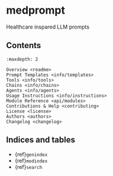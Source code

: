 # medprompt

Healthcare inspared LLM prompts


## Contents

```{toctree}
:maxdepth: 2

Overview <readme>
Prompt Templates <info/templates>
Tools <info/tools>
Chains <info/chains>
Agents <info/agents>
Usage Instructions <info/instructions>
Module Reference <api/modules>
Contributions & Help <contributing>
License <license>
Authors <authors>
Changelog <changelog>
```

## Indices and tables

* {ref}`genindex`
* {ref}`modindex`
* {ref}`search`

[Sphinx]: http://www.sphinx-doc.org/
[Markdown]: https://daringfireball.net/projects/markdown/
[reStructuredText]: http://www.sphinx-doc.org/en/master/usage/restructuredtext/basics.html
[MyST]: https://myst-parser.readthedocs.io/en/latest/
